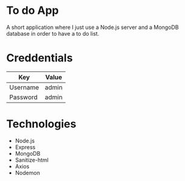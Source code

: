 # To do App
A short application where I just use a Node.js server and a MongoDB database in order to have a to do list.

# Creddentials
| Key | Value |
| ------ | ------ |
| Username | admin |
| Password | admin |

# Technologies

* Node.js
* Express
* MongoDB
* Sanitize-html
* Axios
* Nodemon
